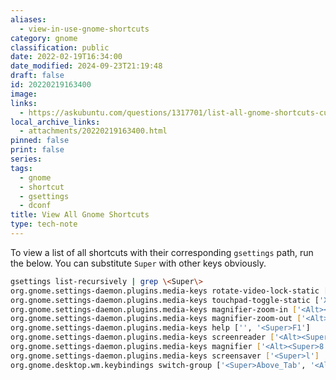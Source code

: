 ```yaml
---
aliases:
  - view-in-use-gnome-shortcuts
category: gnome
classification: public
date: 2022-02-19T16:34:00
date_modified: 2024-09-23T21:19:48
draft: false
id: 20220219163400
image: 
links:
  - https://askubuntu.com/questions/1317701/list-all-gnome-shortcuts-currently-in-use
local_archive_links:
  - attachments/20220219163400.html
pinned: false
print: false
series: 
tags:
  - gnome
  - shortcut
  - gsettings
  - dconf
title: View All Gnome Shortcuts
type: tech-note
---
```


To view a list of all shortcuts with their corresponding `gsettings` path, run the below. You can substitute `Super` with other keys obviously.

```sh
gsettings list-recursively | grep \<Super\>
org.gnome.settings-daemon.plugins.media-keys rotate-video-lock-static ['<Super>o', 'XF86RotationLockToggle']
org.gnome.settings-daemon.plugins.media-keys touchpad-toggle-static ['XF86TouchpadToggle', '<Ctrl><Super>XF86TouchpadToggle']
org.gnome.settings-daemon.plugins.media-keys magnifier-zoom-in ['<Alt><Super>equal']
org.gnome.settings-daemon.plugins.media-keys magnifier-zoom-out ['<Alt><Super>minus']
org.gnome.settings-daemon.plugins.media-keys help ['', '<Super>F1']
org.gnome.settings-daemon.plugins.media-keys screenreader ['<Alt><Super>s']
org.gnome.settings-daemon.plugins.media-keys magnifier ['<Alt><Super>8']
org.gnome.settings-daemon.plugins.media-keys screensaver ['<Super>l']
org.gnome.desktop.wm.keybindings switch-group ['<Super>Above_Tab', '<Alt>Above_Tab']
```

